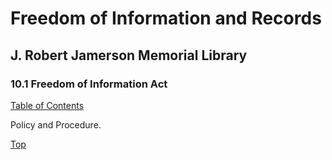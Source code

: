 [0]: ../README.md
[10.1]: freedom-of-information-act.md

# Freedom of Information and Records
## J. Robert Jamerson Memorial Library
### 10.1 Freedom of Information Act
[Table of Contents][0]

Policy and Procedure.

[Top][10.1]
